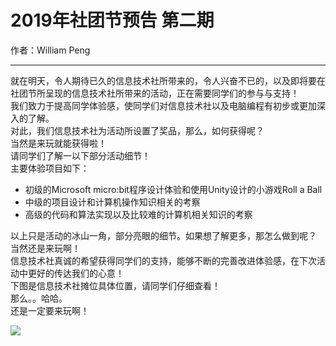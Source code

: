 # 2019年社团节预告 第二期

作者：William Peng

---

就在明天，令人期待已久的信息技术社所带来的，令人兴奋不已的，以及即将要在社团节所呈现的信息技术社所带来的活动，正在需要同学们的参与与支持！<br>
我们致力于提高同学体验感，使同学们对信息技术社以及电脑编程有初步或更加深入的了解。<br>
对此，我们信息技术社为活动所设置了奖品，那么，如何获得呢？<br>
当然是来玩就能获得啦！<br>
请同学们了解一以下部分活动细节！<br>
主要体验项目如下：
- 初级的Microsoft micro:bit程序设计体验和使用Unity设计的小游戏Roll a Ball
- 中级的项目设计和计算机操作知识相关的考察
- 高级的代码和算法实现以及比较难的计算机相关知识的考察

以上只是活动的冰山一角，部分亮眼的细节。如果想了解更多，那怎么做到呢？<br>
当然还是来玩啊！<br>
信息技术社真诚的希望获得同学们的支持，能够不断的完善改进体验感，在下次活动中更好的传达我们的心意！<br>
下图是信息技术社摊位具体位置，请同学们仔细查看！<br>
那么。。哈哈。<br>
还是一定要来玩啊！<br>

<img src="/img/news/20190529/1" class="img-thumbnail img-fluid col-md-5 p-1 rounded">